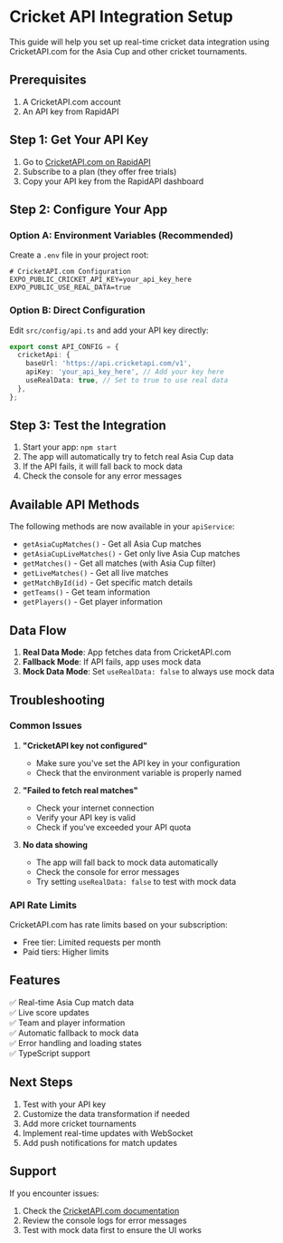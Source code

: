 # Cricket API Integration Setup

This guide will help you set up real-time cricket data integration using CricketAPI.com for the Asia Cup and other cricket tournaments.

## Prerequisites

1. A CricketAPI.com account
2. An API key from RapidAPI

## Step 1: Get Your API Key

1. Go to [CricketAPI.com on RapidAPI](https://rapidapi.com/cricketapi/api/cricketapi)
2. Subscribe to a plan (they offer free trials)
3. Copy your API key from the RapidAPI dashboard

## Step 2: Configure Your App

### Option A: Environment Variables (Recommended)

Create a `.env` file in your project root:

```env
# CricketAPI.com Configuration
EXPO_PUBLIC_CRICKET_API_KEY=your_api_key_here
EXPO_PUBLIC_USE_REAL_DATA=true
```

### Option B: Direct Configuration

Edit `src/config/api.ts` and add your API key directly:

```typescript
export const API_CONFIG = {
  cricketApi: {
    baseUrl: 'https://api.cricketapi.com/v1',
    apiKey: 'your_api_key_here', // Add your key here
    useRealData: true, // Set to true to use real data
  },
};
```

## Step 3: Test the Integration

1. Start your app: `npm start`
2. The app will automatically try to fetch real Asia Cup data
3. If the API fails, it will fall back to mock data
4. Check the console for any error messages

## Available API Methods

The following methods are now available in your `apiService`:

- `getAsiaCupMatches()` - Get all Asia Cup matches
- `getAsiaCupLiveMatches()` - Get only live Asia Cup matches
- `getMatches()` - Get all matches (with Asia Cup filter)
- `getLiveMatches()` - Get all live matches
- `getMatchById(id)` - Get specific match details
- `getTeams()` - Get team information
- `getPlayers()` - Get player information

## Data Flow

1. **Real Data Mode**: App fetches data from CricketAPI.com
2. **Fallback Mode**: If API fails, app uses mock data
3. **Mock Data Mode**: Set `useRealData: false` to always use mock data

## Troubleshooting

### Common Issues

1. **"CricketAPI key not configured"**
   - Make sure you've set the API key in your configuration
   - Check that the environment variable is properly named

2. **"Failed to fetch real matches"**
   - Check your internet connection
   - Verify your API key is valid
   - Check if you've exceeded your API quota

3. **No data showing**
   - The app will fall back to mock data automatically
   - Check the console for error messages
   - Try setting `useRealData: false` to test with mock data

### API Rate Limits

CricketAPI.com has rate limits based on your subscription:
- Free tier: Limited requests per month
- Paid tiers: Higher limits

## Features

✅ Real-time Asia Cup match data  
✅ Live score updates  
✅ Team and player information  
✅ Automatic fallback to mock data  
✅ Error handling and loading states  
✅ TypeScript support  

## Next Steps

1. Test with your API key
2. Customize the data transformation if needed
3. Add more cricket tournaments
4. Implement real-time updates with WebSocket
5. Add push notifications for match updates

## Support

If you encounter issues:
1. Check the [CricketAPI.com documentation](https://rapidapi.com/cricketapi/api/cricketapi)
2. Review the console logs for error messages
3. Test with mock data first to ensure the UI works
